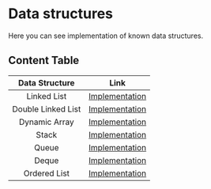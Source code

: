 # Data structures

Here you can see implementation of known data structures.

## Content Table

| Data Structure     | Link                                                                                              |
|:------------------:|:-------------------------------------------------------------------------------------------------:|
| Linked List        | [Implementation](https://github.com/AlexandrPirogov/data_structures/tree/main/go/linkedlist)      |
| Double Linked List | [Implementation](https://github.com/AlexandrPirogov/data_structures/tree/main/go/doublelinkedlist)|
| Dynamic Array      | [Implementation](https://github.com/AlexandrPirogov/data_structures/tree/main/go/dynamicarry)     |
| Stack              | [Implementation](https://github.com/AlexandrPirogov/data_structures/tree/main/go/stack)           |
| Queue              | [Implementation](https://github.com/AlexandrPirogov/data_structures/tree/main/go/queue)           |
| Deque              | [Implementation](https://github.com/AlexandrPirogov/data_structures/tree/main/go/deque)           |
| Ordered List       | [Implementation](https://github.com/AlexandrPirogov/data_structures/tree/main/go/orderedlist)     |
